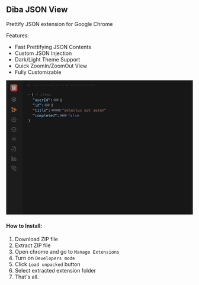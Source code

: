 ## Diba JSON View
Prettify JSON extension for Google Chrome

Features:

- Fast Prettifying JSON Contents
- Custom JSON Injection
- Dark/Light Theme Support 
- Quick ZoomIn/ZoomOut View
- Fully Customizable

![Screenshot](screenshot.png)

#### How to Install:
1. Download ZIP file
2. Extract ZIP file
3. Open chrome and go to `Manage Extensions`
4. Turn on `Developers mode`
5. Click `Load unpacked` button
6. Select extracted extension folder
7. That's all.
